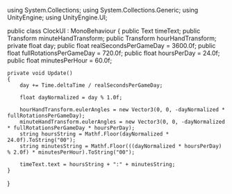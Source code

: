 using System.Collections;
using System.Collections.Generic;
using UnityEngine;
using UnityEngine.UI;

public class ClockUI : MonoBehaviour
{
    public Text timeText;
    public Transform minuteHandTransform;
    public Transform hourHandTransform;
    private float day;
    public float realSecondsPerGameDay = 3600.0f;
    public float fullRotationsPerGameDay = 720.0f;
    public float hoursPerDay = 24.0f;
    public float minutesPerHour = 60.0f;

    private void Update()
    {
        day += Time.deltaTime / realSecondsPerGameDay;

        float dayNormalized = day % 1.0f;

        hourHandTransform.eulerAngles = new Vector3(0, 0, -dayNormalized * fullRotationsPerGameDay);
        minuteHandTransform.eulerAngles = new Vector3(0, 0, -dayNormalized * fullRotationsPerGameDay * hoursPerDay);
        string hoursString = Mathf.Floor(dayNormalized * 24.0f).ToString("00");
        string minutesString = Mathf.Floor(((dayNormalized * hoursPerDay) % 2.0f) * minutesPerHour).ToString("00");

        timeText.text = hoursString + ":" + minutesString;
    }
}
